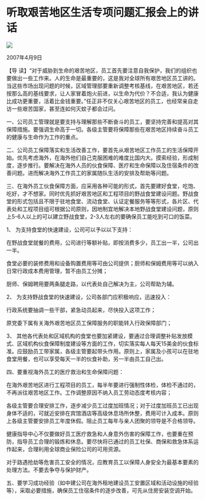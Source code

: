 # 听取艰苦地区生活专项问题汇报会上的讲话
<img class="pv" src="https://api.visitor.plantree.me/visitor-badge/pv?namespace=plantree.me&key=renzhengfei-speeches/./docs/speeches/2007/04/听取艰苦地区生活专项问题汇报会上的讲话.md">


2007年4月9日



【导  读】“对于威胁到生命的艰苦地区，员工首先要注意自我保护，我们的组织也要做出一些工作来。人的生命是最重要的，这是我对全球所有艰苦地区员工讲的。当这些市场出现问题的时候，区域管理部要重新调整考核基线，在艰苦地区，若还按那么高的基线要求，让人家冒着炮火前进，以生命为代价？不合适，我认为健康比成功更重要，活着比金钱重要。”任正非不仅关心艰苦地区的员工，也经常亲自走访一些艰苦国家，甚至连如何灭蚊子都会过问。



一、公司员工管理就是要支持与理解那些不断奋斗的员工，要坚持完善和提高对其保障措施。要强调生命高于一切。各级主管要将保障那些在艰苦地区持续奋斗员工的健康与生命作为工作的重点。

二、公司员工保障落实和生活改善工作，要首先从艰苦地区工作员工的生活保障开始。优先考虑海外，在海外他们自己克服困难的难度比国内大。摸索经验，形成制度，逐步推行。要解决在海外人员的伙食保障、医疗和生命保障以及住宿条件的改善问题。进而解决海外工作员工的家属随队生活的安排及帮助等问题。

三、在海外员工伙食保障方面，应采用各种可能的形式，首先要建好食堂，吃饱、吃好，才不想家。同时优先抓好艰苦地区和工程项目的野战食堂建设问题。野战食堂的形式包括且不限于驻地食堂、流动食堂、认证定餐服务等等形式，各片区、代表处和工程项目组可根据公司原则，因地制宜地解决本地野战食堂建设问题，原则上5-6人以上的可以建立野战食堂，2-3人左右的要确保员工能吃到可口的饭菜。

1、 为支持食堂的快速建设，公司可以予以以下支持：

在野战食堂就餐的费用，公司进行等额补贴，即按消费多少，员工出一半，公司出一半。

食堂必要的装修费用和设备购置费用等可由公司提供；厨师和保姆费用等可以纳入日常行政成本费用管理，暂不由员工分摊；

厨师、保姆聘用要两条腿走路，以代表处自己解决为主，公司帮助为辅。

2、 为支持野战食堂的快速建设，公司各部门应积极响应，迅速投入：

行政系统要抽调一些干部，紧急动员起来，尽快投入这项工作；

原党委下属有关海外艰苦地区员工保障服务的职能转入行政保障部门；

3、 其他各代表处和区域机构的食堂也要加紧建设，要通过合理调整补贴发放模式、区域机构伙食保障制度建设等方面的工作，切实落实每人每天15美金的伙食标准。应鼓励员工带家属，各级主管要起带头作用。原则上，家属及小孩可以在驻地食堂用餐，也可以享受每天一半的伙食补助，另一半由员工自己出。

四、要重视海外员工的医疗救治和生命保障问题：

在海外艰苦地区进行工程项目的员工，每半年要进行强制性体检，体检不通过的，不再派往艰苦地区工作。工作调整原因不纳入员工劳动态度考核内容；

各级主管要合理安排工作，逐步减少员工过度加班情况；对于过度加班员工已出现身体不适的，可就近安排在宾馆酒店等高级休息场所休整，费用可计入成本。原则上各级主管要安排员工年度休假。阻止员工每年与亲人团聚的领导是不合格领导。

健康指导中心不仅要做好员工医疗救急和人身意外伤害的保障工作，也要重在预防，指导员工合理的锻炼和休息。要尽快将已通过的员工社保、商保和救急体系运作起来，合理利用全球商业保险公司的可用资源。

对于路遇抢劫等危害员工安全的情况，应教育员工以保障人身安全为最基本要素的处理方法。不要去争夺与保护财产。

五、要学习成功经验（如中建公司在海外租地建设员工安置区域和活动设施的经验等），采取必要措施，确保员工住宿条件的逐步改善，可先从住房安装空调开始。
